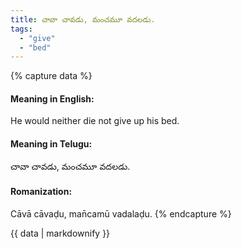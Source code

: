 ```yaml
---
title: చావా చావడు, మంచమూ వదలడు.
tags:
  - "give"
  - "bed"
---
```


{% capture data %}
#### Meaning in English:
He would neither die not give up his bed.

#### Meaning in Telugu:
చావా చావడు, మంచమూ వదలడు.

#### Romanization:
Cāvā cāvaḍu, man̄camū vadalaḍu.
{% endcapture %}

{{ data | markdownify }}

